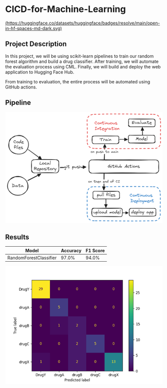 # CICD-for-Machine-Learning
[(https://huggingface.co/datasets/huggingface/badges/resolve/main/open-in-hf-spaces-md-dark.svg)](https://huggingface.co/spaces/saumya-patel/Drug-Classification)


## Project Description
In this project, we will be using scikit-learn pipelines to train our random forest algorithm and build a drug classifier. After training, we will automate the evaluation process using CML. Finally, we will build and deploy the web application to Hugging Face Hub. 

From training to evaluation, the entire process will be automated using GitHub actions. 


## Pipeline


![CICD](./Data/CICD-pipeline.png)

## Results
| Model                  | Accuracy | F1 Score |
|------------------------|----------|----------|
| RandomForestClassifier | 97.0%    | 94.0%    |

![CM](./Results/model_results.png)
